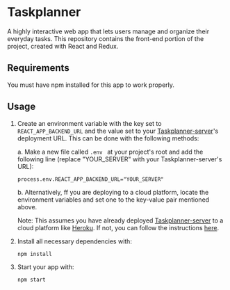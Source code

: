 # Taskplanner
A highly interactive web app that lets users manage and organize their everyday tasks. This repository contains the front-end portion of the project, created with React and Redux.

## Requirements
You must have npm installed for this app to work properly.

## Usage
1. Create an environment variable with the key set to `REACT_APP_BACKEND_URL` and the value set to your [Taskplanner-server](https://github.com/Zetta56/Taskplanner-server)'s deployment URL. This can be done with the following methods:

    a. Make a new file called `.env ` at your project's root and add the following line (replace "YOUR_SERVER" with your Taskplanner-server's URL):
    
       process.env.REACT_APP_BACKEND_URL="YOUR_SERVER"
  
    b. Alternatively, ff you are deploying to a cloud platform, locate the environment variables and set one to the key-value pair mentioned above.
    
    Note: This assumes you have already deployed [Taskplanner-server](https://github.com/Zetta56/Taskplanner-server) to a cloud platform like [Heroku](https://www.heroku.com/). If not, you can follow the instructions [here](https://devcenter.heroku.com/articles/getting-started-with-nodejs).

2. Install all necessary dependencies with:
    
       npm install
       
3. Start your app with:
           
       npm start
